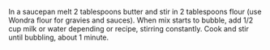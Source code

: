 ---
---

In a saucepan melt 2 tablespoons butter and stir in 2 tablespoons flour (use Wondra flour for 
gravies and sauces). When mix starts to bubble, add 1/2 cup milk or water depending or recipe, 
stirring constantly. Cook and stir until bubbling, about 1 minute. 